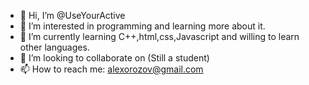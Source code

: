 - 👋 Hi, I’m @UseYourActive
- 👀 I’m interested in programming and learning more about it.
- 🌱 I’m currently learning C++,html,css,Javascript and willing to learn other languages.
- 💞️ I’m looking to collaborate on (Still a student)
- 📫 How to reach me: alexorozov@gmail.com

<!---
UseYourActive/UseYourActive is a ✨ special ✨ repository because its `README.md` (this file) appears on your GitHub profile.
You can click the Preview link to take a look at your changes.
--->
